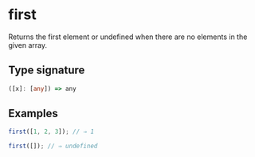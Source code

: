 # first

Returns the first element or undefined when there are no elements in the given array.

## Type signature

<!-- prettier-ignore-start -->
```typescript
([x]: [any]) => any
```
<!-- prettier-ignore-end -->

## Examples

<!-- prettier-ignore-start -->
```javascript
first([1, 2, 3]); // ⇒ 1
```

```javascript
first([]); // ⇒ undefined
```
<!-- prettier-ignore-end -->
